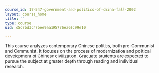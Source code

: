 ```yaml
---
course_id: 17-547-government-and-politics-of-china-fall-2002
layout: course_home
title: ''
type: course
uid: d5c7bd3c47bee9aa195776ea69c99e10

---
```

This course analyzes contemporary Chinese politics, both pre-Communist and Communist. It focuses on the process of modernization and political development of Chinese civilization. Graduate students are expected to pursue the subject at greater depth through reading and individual research.
